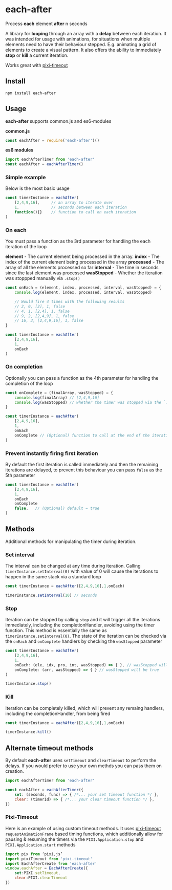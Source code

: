 # each-after

Process **each** element **after** n seconds

A library for **looping** through an array with a **delay** between each iteration. It was intended for usage with animations, for situations when multiple elements need to have their behaviour stepped. E.g. animating a grid of elements to create a visual pattern. It also offers the ability to immediately **stop** or **kill** a current iteration.

Works great with [pixi-timeout](https://github.com/brenwell/pixi-timeout)

## Install

```shell
npm install each-after
```

## Usage

**each-after** supports common.js and es6-modules

**common.js**

```js
const eachAfter = require('each-after')()
```

**es6 modules**

```js
import eachAfterTimer from 'each-after'
const eachAfter = eachAfterTimer()
```

### Simple example

Below is the most basic usage

```js
const timerInstance = eachAfter(
    [2,4,9,16],     // an array to iterate over
    1,              // seconds between each iteration
    function(){}    // function to call on each iteration
)
```

### On each

You must pass a function as the 3rd parameter for handling the each iteration of the loop

**element** - The current element being processed in the array.
**index** - The index of the current element being processed in the array
**processed** - The array of all the elements processed so far
**interval** - The time in seconds since the last element was processed
**wasStopped** - Whether the iteration was stoppped manually via `.stop()`

```js
const onEach = (element, index, processed, interval, wasStopped) = {
    console.log(element, index, processed, interval, wasStopped)

    // Would fire 4 times with the following results
    // 2, 0, [2], 1, false
    // 4, 1, [2,4], 1, false
    // 9, 2, [2,4,9], 1, false
    // 16, 3, [2,4,9,16], 1, false
}

const timerInstance = eachAfter(
    [2,4,9,16],
    1,
    onEach
)
```

### On completion

Optionally you can pass a function as the 4th parameter for handling the completion of the loop

```js
const onComplete = (finalArray, wasStopped) = {
    console.log(finalArray) // [2,4,9,16]
    console.log(wasStopped) // whether the timer was stopped via the `.stop()` method
}

const timerInstance = eachAfter(
    [2,4,9,16],
    1,
    onEach
    onComplete // (Optional) function to call at the end of the iteration
)
```

### Prevent instantly firing first iteration

By default the first iteration is called immediately and then the remaining iterations are delayed, to prevent this behaviour you can pass `false` as the 5th parameter

```js
const timerInstance = eachAfter(
    [2,4,9,16],
    1,
    onEach
    onComplete
    false,   // (Optional) default = true
)
```

## Methods

Additional methods for manipulating the timer during iteration.

### Set interval

The interval can be changed at any time during iteration. Calling `timerInstance.setInterval(0)` with value of 0 will cause the iterations to happen in the same stack via a standard loop

```js
const timerInstance = eachAfter([2,4,9,16],1,onEach)

timerInstance.setInterval(10) // seconds
```

### Stop

Iteration can be stopped by calling `stop` and it will trigger all the iterations immediately, including the completionHandler, avoiding using the timer function. This method is essentially the same as `timerInstance.setInterval(0)`. The state of the iteration can be checked via the `onEach` and `onComplete` handlers by checking the `wasStopped` parameter

```js
const timerInstance = eachAfter(
    [2,4,9,16],
    1,
    onEach: (ele, idx, pro, int, wasStopped) => { }, // wasStopped will be true
    onComplete: (arr, wasStopped) => { } // wasStopped will be true
)

timerInstance.stop()
```

### Kill

Iteration can be completely killed, which will prevent any remaing handlers, including the completionHandler, from being fired

```js
const timerInstance = eachAfter([2,4,9,16],1,onEach)

timerInstance.kill()
```

## Alternate timeout methods

By default **each-after** uses `setTimeout` and `clearTimeout` to perform the delays. If you would prefer to use your own methds you can pass them on creation.

```js
import eachAfterTimer from 'each-after'

const eachAfter = eachAfterTimer({
    set: (seconds, func) => { /*... your set timeout function */ },
    clear: (timerId) => { /*... your clear timeout function */ },
})

```

### Pixi-Timeout
Here is an example of using custom timeout methods. It uses [pixi-timeout](https://github.com/brenwell/pixi-timeout) `requestAnimationFrame` based timing functions, which additionally allow for pausing & resuming the timers via the `PIXI.Application.stop` and `PIXI.Application.start` methods

```js
import pix from ‘pixi,js’
import pixiTimeout from 'pixi-timeout'
import EachAfterCreate from 'each-after'
window.eachAfter = EachAfterCreate({
    set:PIXI.setTimeout,
    clear:PIXI.clearTimeout
})
```